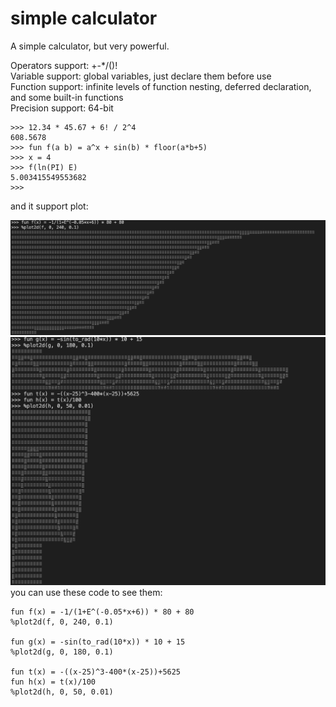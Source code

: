 # simple calculator

A simple calculator, but very powerful.

Operators support: +-*/()!  
Variable support: global variables, just declare them before use  
Function support: infinite levels of function nesting, deferred declaration, and some built-in functions  
Precision support: 64-bit

```
>>> 12.34 * 45.67 + 6! / 2^4
608.5678
>>> fun f(a b) = a^x + sin(b) * floor(a*b+5)
>>> x = 4
>>> f(ln(PI) E)
5.003415549553682
>>>
```

and it support plot:

![plot.png](./screenshot0.png)
![plot.png](./screenshot1.png)
you can use these code to see them:
```
fun f(x) = -1/(1+E^(-0.05*x+6)) * 80 + 80
%plot2d(f, 0, 240, 0.1)

fun g(x) = -sin(to_rad(10*x)) * 10 + 15
%plot2d(g, 0, 180, 0.1)

fun t(x) = -((x-25)^3-400*(x-25))+5625
fun h(x) = t(x)/100
%plot2d(h, 0, 50, 0.01)
```

